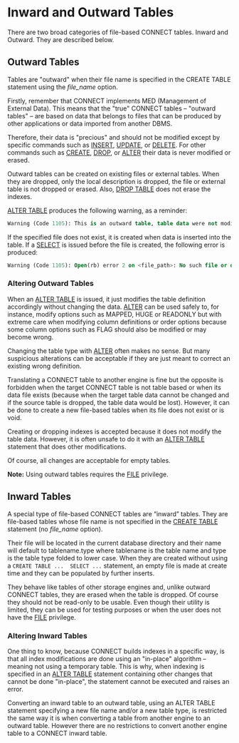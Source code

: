 # Inward and Outward Tables

There are two broad categories of file-based CONNECT tables. Inward and Outward. They are
described below.

## Outward Tables

Tables are "outward" when their file name is specified in the CREATE TABLE statement using the <em>file_name</em> option.

Firstly, remember that CONNECT implements MED (Management of External Data).
This means that the "true" CONNECT tables – "outward tables" – are based on
data that belongs to files that can be produced by other applications or data
imported from another DBMS.

Therefore, their data is "precious" and should not be modified except by
specific commands such as [INSERT](/sql-statements-structure/sql-statements/data-manipulation/inserting-loading-data/insert/), [UPDATE](/sql-statements-structure/sql-statements/data-manipulation/changing-deleting-data/update/), or [DELETE](/sql-statements-structure/sql-statements/data-manipulation/changing-deleting-data/delete/). For other commands such as [CREATE](/sql-statements-structure/sql-statements/data-definition/create/), [DROP](/sql-statements-structure/sql-statements/data-definition/drop/), or [ALTER](/sql-statements-structure/sql-statements/data-definition/alter/) their data is never modified or erased.

Outward tables can be created on existing files or external tables. When they
are dropped, only the local description is dropped, the file or external table
is not dropped or erased. Also, [DROP TABLE](/sql-statements-structure/sql-statements/data-definition/drop/drop-table/) does not erase the indexes.

[ALTER TABLE](/sql-statements-structure/sql-statements/data-definition/alter/alter-table/) produces the following warning, as a reminder:

```sql
Warning (Code 1105): This is an outward table, table data were not modified.
```

If the specified file does not exist, it is created when data is inserted into the table. If a [SELECT](/sql-statements-structure/sql-statements/data-manipulation/selecting-data/select/) is issued before the file is created, the following error is produced:

```sql
Warning (Code 1105): Open(rb) error 2 on <file_path>: No such file or directory
```

### Altering Outward Tables

When an [ALTER TABLE](/sql-statements-structure/sql-statements/data-definition/alter/alter-table/) is issued, it just modifies the table definition
accordingly without changing the data. [ALTER](/sql-statements-structure/sql-statements/data-definition/alter/) can be used safely to, for
instance, modify options such as MAPPED, HUGE or READONLY but with extreme care
when modifying column definitions or order options because some column options
such as FLAG should also be modified or may become wrong.

Changing the table type with [ALTER](/sql-statements-structure/sql-statements/data-definition/alter/) often makes no sense. But many suspicious
alterations can be acceptable if they are just meant to correct an existing
wrong definition.

Translating a CONNECT table to another engine is fine but the opposite is
forbidden when the target CONNECT table is not table based or when its data
file exists (because when the target table data cannot be changed and if the source
table is dropped, the table data would be lost). However, it can be done to
create a new file-based tables when its file does not exist or is void.

Creating or dropping indexes is accepted because it does not modify the table
data. However, it is often unsafe to do it with an [ALTER TABLE](/sql-statements-structure/sql-statements/data-definition/alter/alter-table/) statement that
does other modifications.

Of course, all changes are acceptable for empty tables.

<strong>Note:</strong> Using outward tables requires the [FILE](/kb/en/grant/#global-privileges) privilege.

## Inward Tables

A special type of file-based CONNECT tables are “inward” tables. They are file-based tables whose file name is not specified in the [CREATE TABLE](/sql-statements-structure/sql-statements/data-definition/create/create-table/) statement (no <em>file_name</em> option).

Their file will be located in the current database directory and their name
will default to tablename.type where tablename is the table name and type is the table
type folded to lower case. When they are created without using a
`CREATE TABLE ...  SELECT ...` statement, an empty file is made at create
time and they can be populated by further inserts.

They behave like tables of other storage engines and, unlike outward CONNECT
tables, they are erased when the table is dropped. Of course they should not be
read-only to be usable. Even though their utility is limited, they can be used
for testing purposes or when the user does not have the [FILE](/kb/en/grant/#global-privileges) privilege.

### Altering Inward Tables

One thing to know, because CONNECT builds indexes in a specific way, is that
all index modifications are done using an "in-place" algorithm – meaning not
using a temporary table. This is why, when indexing is specified in an [ALTER
TABLE](/sql-statements-structure/sql-statements/data-definition/alter/alter-table/) statement containing other changes that cannot be done "in-place", the
statement cannot be executed and raises an error.

Converting an inward table to an outward table, using an ALTER TABLE statement
specifying a new file name and/or a new table type, is restricted the same way
it is when converting a table from another engine to an outward table. However
there are no restrictions to convert another engine table to a CONNECT inward
table.